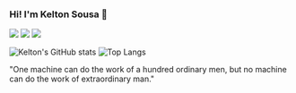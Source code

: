 ### Hi! I'm Kelton Sousa 🚀

<div>
    <a href="https://www.linkedin.com/in/kelton-sousa-569356268" target="_blank"><img src="https://img.shields.io/badge/LinkedIn-0077B5?style=for-the-badge&logo=linkedin&logoColor=white" target="_blank"></a>
    <a href="https://www.instagram.com/_keltonxs_" target="_blank"><img src="https://img.shields.io/badge/Instagram-E4405F?style=for-the-badge&logo=instagram&logoColor=white" target="blank"></a>
    <a href="mailto:sousak2005@gmail.com" target="_blank"><img src="https://img.shields.io/badge/Gmail-D14836?style=for-the-badge&logo=gmail&logoColor=white" target="blank"></a>
</div>

![Kelton's GitHub stats](https://github-readme-stats.vercel.app/api?username=KeltonSousa&show_icons=true&theme=gruvbox)
![Top Langs](https://github-readme-stats.vercel.app/api/top-langs/?username=KeltonSousa&layout=compact&theme=gruvbox)

"One machine can do the work of a hundred ordinary men, but no machine can do the work of extraordinary man."
